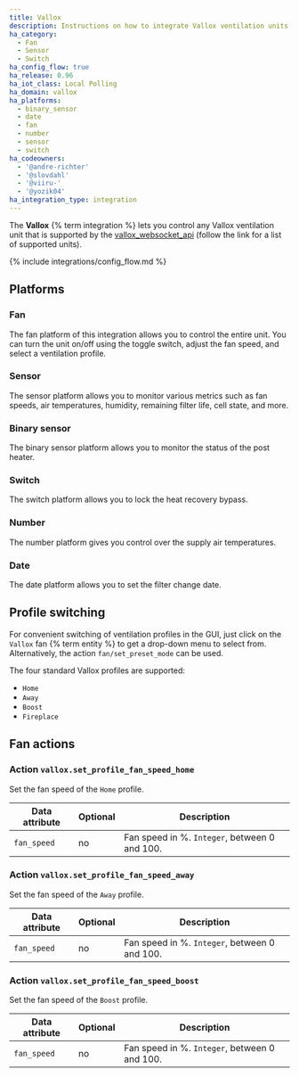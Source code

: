 ```yaml
---
title: Vallox
description: Instructions on how to integrate Vallox ventilation units into Home Assistant.
ha_category:
  - Fan
  - Sensor
  - Switch
ha_config_flow: true
ha_release: 0.96
ha_iot_class: Local Polling
ha_domain: vallox
ha_platforms:
  - binary_sensor
  - date
  - fan
  - number
  - sensor
  - switch
ha_codeowners:
  - '@andre-richter'
  - '@slovdahl'
  - '@viiru-'
  - '@yozik04'
ha_integration_type: integration
---
```


The **Vallox** {% term integration %} lets you control any Vallox ventilation unit that is supported by the [vallox_websocket_api](https://github.com/yozik04/vallox_websocket_api) (follow the link for a list of supported units).

{% include integrations/config_flow.md %}

## Platforms

### Fan

The fan platform of this integration allows you to control the entire unit. You can turn the unit on/off using the toggle switch, adjust the fan speed, and select a ventilation profile.

### Sensor

The sensor platform allows you to monitor various metrics such as fan speeds, air temperatures, humidity, remaining filter life, cell state, and more.

### Binary sensor

The binary sensor platform allows you to monitor the status of the post heater.

### Switch

The switch platform allows you to lock the heat recovery bypass.

### Number

The number platform gives you control over the supply air temperatures.

### Date

The date platform allows you to set the filter change date.


## Profile switching

For convenient switching of ventilation profiles in the GUI, just click on the `Vallox` fan {% term entity %} to get a drop-down menu to select from. Alternatively, the action `fan/set_preset_mode` can be used.

The four standard Vallox profiles are supported:

- `Home`
- `Away`
- `Boost`
- `Fireplace`

## Fan actions

### Action `vallox.set_profile_fan_speed_home`

Set the fan speed of the `Home` profile.

| Data attribute | Optional | Description                                     |
|------------------------|----------|-------------------------------------------------|
| `fan_speed`            |       no | Fan speed in %. `Integer`, between 0 and 100.   |

### Action `vallox.set_profile_fan_speed_away`

Set the fan speed of the `Away` profile.

| Data attribute | Optional | Description                                     |
|------------------------|----------|-------------------------------------------------|
| `fan_speed`            |       no | Fan speed in %. `Integer`, between 0 and 100.   |

### Action `vallox.set_profile_fan_speed_boost`

Set the fan speed of the `Boost` profile.

| Data attribute | Optional | Description                                     |
|------------------------|----------|-------------------------------------------------|
| `fan_speed`            |       no | Fan speed in %. `Integer`, between 0 and 100.   |
